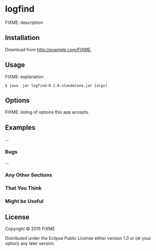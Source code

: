# logfind

FIXME: description

## Installation

Download from http://example.com/FIXME.

## Usage

FIXME: explanation

    $ java -jar logfind-0.1.0-standalone.jar [args]

## Options

FIXME: listing of options this app accepts.

## Examples

...

### Bugs

...

### Any Other Sections
### That You Think
### Might be Useful

## License

Copyright © 2015 FIXME

Distributed under the Eclipse Public License either version 1.0 or (at
your option) any later version.

